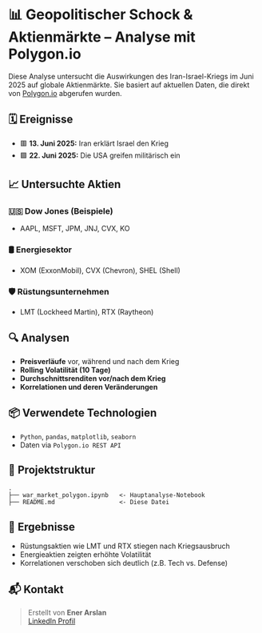 
# 📊 Geopolitischer Schock & Aktienmärkte – Analyse mit Polygon.io

Diese Analyse untersucht die Auswirkungen des Iran-Israel-Kriegs im Juni 2025 auf globale Aktienmärkte. Sie basiert auf aktuellen Daten, die direkt von [Polygon.io](https://polygon.io/) abgerufen wurden.

## 🗓 Ereignisse
- 🟥 **13. Juni 2025:** Iran erklärt Israel den Krieg
- 🟪 **22. Juni 2025:** Die USA greifen militärisch ein

## 📈 Untersuchte Aktien

### 🇺🇸 Dow Jones (Beispiele)
- AAPL, MSFT, JPM, JNJ, CVX, KO

### 🛢 Energiesektor
- XOM (ExxonMobil), CVX (Chevron), SHEL (Shell)

### 🛡 Rüstungsunternehmen
- LMT (Lockheed Martin), RTX (Raytheon)

## 🔍 Analysen

- **Preisverläufe** vor, während und nach dem Krieg
- **Rolling Volatilität (10 Tage)**
- **Durchschnittsrenditen vor/nach dem Krieg**
- **Korrelationen und deren Veränderungen**

## 📦 Verwendete Technologien

- `Python`, `pandas`, `matplotlib`, `seaborn`
- Daten via `Polygon.io REST API`

## 📁 Projektstruktur

```
.
├── war_market_polygon.ipynb   <- Hauptanalyse-Notebook
├── README.md                  <- Diese Datei
```

## 📌 Ergebnisse

- Rüstungsaktien wie LMT und RTX stiegen nach Kriegsausbruch
- Energieaktien zeigten erhöhte Volatilität
- Korrelationen verschoben sich deutlich (z.B. Tech vs. Defense)

## 📬 Kontakt

> Erstellt von **Ener Arslan**  
> [LinkedIn Profil](https://www.linkedin.com/in/ener-arslan-129042202/)
